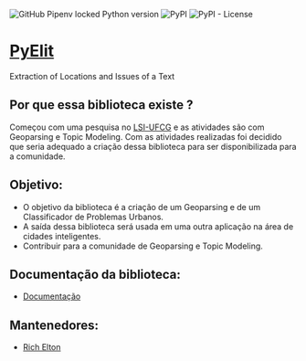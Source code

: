 ![GitHub Pipenv locked Python version](https://img.shields.io/github/pipenv/locked/python-version/Rickecr/PyElit)
![PyPI](https://img.shields.io/pypi/v/PyElit)
![PyPI - License](https://img.shields.io/pypi/l/PyElit)

# [PyElit](https://pypi.org/project/PyElit/)

Extraction of Locations and Issues of a Text

## Por que essa biblioteca existe ?

Começou com uma pesquisa no [LSI-UFCG](https://sites.google.com/view/lsi-ufcg) e as atividades são com Geoparsing e Topic Modeling. Com as atividades realizadas foi decidido que seria adequado a criação dessa biblioteca para ser disponibilizada para a comunidade.

## Objetivo:

- O objetivo da biblioteca é a criação de um Geoparsing e de um Classificador de Problemas Urbanos.
- A saída dessa biblioteca será usada em uma outra aplicação na área de cidades inteligentes.
- Contribuir para a comunidade de Geoparsing e Topic Modeling.

## Documentação da biblioteca:

- [Documentação](https://rickecr.github.io/PyElit/)

## Mantenedores:

- [Rich Elton](https://github.com/Rickecr)
